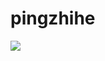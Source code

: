 # pingzhihe
![](http://github-profile-summary-cards.vercel.app/api/cards/profile-details?username=pingzhihe&theme=default)
